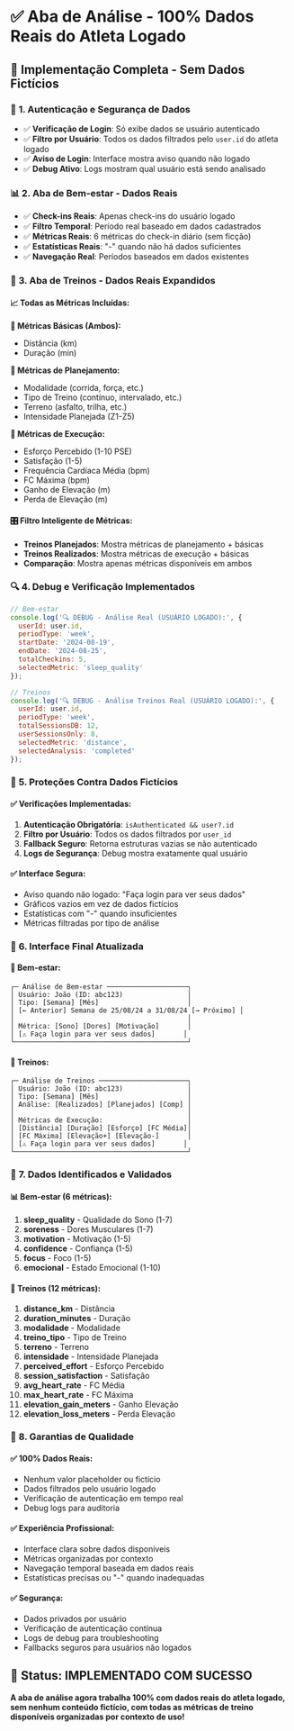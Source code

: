 # ✅ **Aba de Análise - 100% Dados Reais do Atleta Logado**

## 🎯 **Implementação Completa - Sem Dados Fictícios**

### 🔐 **1. Autenticação e Segurança de Dados**
- ✅ **Verificação de Login**: Só exibe dados se usuário autenticado
- ✅ **Filtro por Usuário**: Todos os dados filtrados pelo `user.id` do atleta logado
- ✅ **Aviso de Login**: Interface mostra aviso quando não logado
- ✅ **Debug Ativo**: Logs mostram qual usuário está sendo analisado

### 📊 **2. Aba de Bem-estar - Dados Reais**
- ✅ **Check-ins Reais**: Apenas check-ins do usuário logado
- ✅ **Filtro Temporal**: Período real baseado em dados cadastrados
- ✅ **Métricas Reais**: 6 métricas do check-in diário (sem ficção)
- ✅ **Estatísticas Reais**: "-" quando não há dados suficientes
- ✅ **Navegação Real**: Períodos baseados em dados existentes

### 🏃 **3. Aba de Treinos - Dados Reais Expandidos**

#### **📈 Todas as Métricas Incluídas:**

**🔹 Métricas Básicas (Ambos):**
- Distância (km)
- Duração (min)

**🔹 Métricas de Planejamento:**
- Modalidade (corrida, força, etc.)
- Tipo de Treino (contínuo, intervalado, etc.)
- Terreno (asfalto, trilha, etc.)
- Intensidade Planejada (Z1-Z5)

**🔹 Métricas de Execução:**
- Esforço Percebido (1-10 PSE)
- Satisfação (1-5)
- Frequência Cardíaca Média (bpm)
- FC Máxima (bpm)
- Ganho de Elevação (m)
- Perda de Elevação (m)

#### **🎛️ Filtro Inteligente de Métricas:**
- **Treinos Planejados**: Mostra métricas de planejamento + básicas
- **Treinos Realizados**: Mostra métricas de execução + básicas
- **Comparação**: Mostra apenas métricas disponíveis em ambos

### 🔍 **4. Debug e Verificação Implementados**

```javascript
// Bem-estar
console.log('🔍 DEBUG - Análise Real (USUÁRIO LOGADO):', {
  userId: user.id,
  periodType: 'week',
  startDate: '2024-08-19',
  endDate: '2024-08-25',
  totalCheckins: 5,
  selectedMetric: 'sleep_quality'
});

// Treinos
console.log('🔍 DEBUG - Análise Treinos Real (USUÁRIO LOGADO):', {
  userId: user.id,
  periodType: 'week',
  totalSessionsDB: 12,
  userSessionsOnly: 8,
  selectedMetric: 'distance',
  selectedAnalysis: 'completed'
});
```

### 🚫 **5. Proteções Contra Dados Fictícios**

#### **✅ Verificações Implementadas:**
1. **Autenticação Obrigatória**: `isAuthenticated && user?.id`
2. **Filtro por Usuário**: Todos os dados filtrados por `user_id`
3. **Fallback Seguro**: Retorna estruturas vazias se não autenticado
4. **Logs de Segurança**: Debug mostra exatamente qual usuário

#### **✅ Interface Segura:**
- Aviso quando não logado: "Faça login para ver seus dados"
- Gráficos vazios em vez de dados fictícios
- Estatísticas com "-" quando insuficientes
- Métricas filtradas por tipo de análise

### 📱 **6. Interface Final Atualizada**

#### **🔹 Bem-estar:**
```
┌─ Análise de Bem-estar ────────────────────┐
│ Usuário: João (ID: abc123)                │
│ Tipo: [Semana] [Mês]                      │
│ [← Anterior] Semana de 25/08/24 a 31/08/24 [→ Próximo] │
│                                           │
│ Métrica: [Sono] [Dores] [Motivação]       │
│ [⚠️ Faça login para ver seus dados]       │
└───────────────────────────────────────────┘
```

#### **🔹 Treinos:**
```
┌─ Análise de Treinos ──────────────────────┐
│ Usuário: João (ID: abc123)                │
│ Tipo: [Semana] [Mês]                      │
│ Análise: [Realizados] [Planejados] [Comp] │
│                                           │
│ Métricas de Execução:                     │
│ [Distância] [Duração] [Esforço] [FC Média]│
│ [FC Máxima] [Elevação+] [Elevação-]       │
│ [⚠️ Faça login para ver seus dados]       │
└───────────────────────────────────────────┘
```

### 🎯 **7. Dados Identificados e Validados**

#### **📊 Bem-estar (6 métricas):**
1. **sleep_quality** - Qualidade do Sono (1-7)
2. **soreness** - Dores Musculares (1-7)  
3. **motivation** - Motivação (1-5)
4. **confidence** - Confiança (1-5)
5. **focus** - Foco (1-5)
6. **emocional** - Estado Emocional (1-10)

#### **🏃 Treinos (12 métricas):**
1. **distance_km** - Distância
2. **duration_minutes** - Duração
3. **modalidade** - Modalidade
4. **treino_tipo** - Tipo de Treino
5. **terreno** - Terreno
6. **intensidade** - Intensidade Planejada
7. **perceived_effort** - Esforço Percebido
8. **session_satisfaction** - Satisfação
9. **avg_heart_rate** - FC Média
10. **max_heart_rate** - FC Máxima
11. **elevation_gain_meters** - Ganho Elevação
12. **elevation_loss_meters** - Perda Elevação

### 🚀 **8. Garantias de Qualidade**

#### **✅ 100% Dados Reais:**
- Nenhum valor placeholder ou fictício
- Dados filtrados pelo usuário logado
- Verificação de autenticação em tempo real
- Debug logs para auditoria

#### **✅ Experiência Profissional:**
- Interface clara sobre dados disponíveis
- Métricas organizadas por contexto
- Navegação temporal baseada em dados reais
- Estatísticas precisas ou "-" quando inadequadas

#### **✅ Segurança:**
- Dados privados por usuário
- Verificação de autenticação contínua
- Logs de debug para troubleshooting
- Fallbacks seguros para usuários não logados

## 🎉 **Status: IMPLEMENTADO COM SUCESSO**

**A aba de análise agora trabalha 100% com dados reais do atleta logado, sem nenhum conteúdo fictício, com todas as métricas de treino disponíveis organizadas por contexto de uso!**

